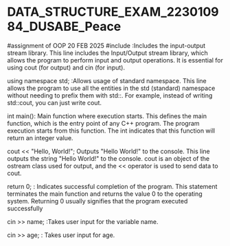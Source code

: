 # DATA_STRUCTURE_EXAM_223010984_DUSABE_Peace


#assignment of OOP
20 FEB 2025
 #include <iostream> :Includes the input-output stream library. This line includes the Input/Output stream library, which allows the program to perform input and output operations. It is essential for using cout (for output) and cin (for input).

 using namespace std; :Allows usage of standard namespace. This line allows the program to use all the entities in the std (standard) namespace without needing to prefix them with std::. For example, instead of writing std::cout, you can just write cout.

int main(): Main function where execution starts. This defines the main function, which is the entry point of any C++ program. The program execution starts from this function. The int indicates that this function will return an integer value.

cout << "Hello, World!"; Outputs "Hello World!" to the console. This line outputs the string "Hello World!" to the console. cout is an object of the ostream class used for output, and the << operator is used to send data to cout.

return 0; : Indicates successful completion of the program. This statement terminates the main function and returns the value 0 to the operating system. Returning 0 usually signifies that the program executed successfully

cin >> name; :Takes user input for the variable name.

cin >> age; : Takes user input for age. 

